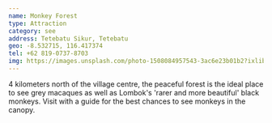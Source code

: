 ```yaml
---
name: Monkey Forest
type: Attraction
category: see
address: Tetebatu Sikur, Tetebatu
geo: -8.532715, 116.417374
tel: +62 819-0737-8703
img: https://images.unsplash.com/photo-1508084957543-3ac6e23b01b2?ixlib=rb-1.2.1&ixid=eyJhcHBfaWQiOjEyMDd9&auto=format&fit=crop&w=1650&q=80
---
```

4 kilometers north of the village centre, the peaceful forest is the ideal place to see grey macaques as well as Lombok's 'rarer and more beautiful' black monkeys. Visit with a guide for the best chances to see monkeys in the canopy.
